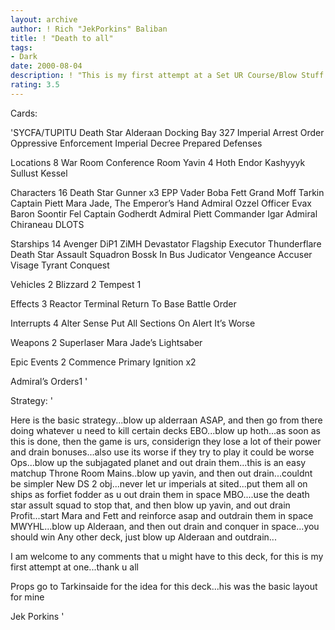 ```yaml
---
layout: archive
author: ! Rich "JekPorkins" Baliban
title: ! "Death to all"
tags:
- Dark
date: 2000-08-04
description: ! "This is my first attempt at a Set UR Course/Blow Stuff Up decl, so all comments are welcome."
rating: 3.5
---
```

Cards: 

'SYCFA/TUPITU
Death Star
Alderaan
Docking Bay 327
Imperial Arrest Order
Oppressive Enforcement
Imperial Decree
Prepared Defenses

Locations 8
War Room
Conference Room
Yavin 4
Hoth
Endor
Kashyyyk
Sullust
Kessel

Characters 16
Death Star Gunner x3
EPP Vader
Boba Fett
Grand Moff Tarkin
Captain Piett
Mara Jade, The Emperor’s Hand
Admiral Ozzel
Officer Evax
Baron Soontir Fel
Captain Godherdt
Admiral Piett
Commander Igar
Admiral Chiraneau
DLOTS

Starships 14
Avenger
DiP1
ZiMH
Devastator
Flagship Executor
Thunderflare
Death Star Assault Squadron
Bossk In Bus
Judicator
Vengeance
Accuser
Visage
Tyrant
Conquest

Vehicles 2
Blizzard 2
Tempest 1

Effects 3
Reactor Terminal
Return To Base
Battle Order

Interrupts 4
Alter
Sense
Put All Sections On Alert
It’s Worse

Weapons 2
Superlaser
Mara Jade’s Lightsaber

Epic Events 2
Commence Primary Ignition x2

Admiral’s Orders1 '

Strategy: '

Here is the basic strategy...blow up alderraan ASAP, and then go from there doing whatever u need to kill certain decks
EBO...blow up hoth...as soon as this is done, then the game is urs, considerign they lose a lot of their power and drain bonuses...also use its worse if they try to play it could be worse
Ops...blow up the subjagated planet and out drain them...this is an easy matchup
Throne Room Mains..blow up yavin, and then out drain...couldnt be simpler
New DS 2 obj...never let ur imperials at sited...put them all on ships as forfiet fodder as u out drain them in space
MBO....use the death star assult squad to stop that, and then blow up yavin, and out drain
Profit...start Mara and Fett and reinforce asap and outdrain them in space
MWYHL...blow up Alderaan, and then out drain and conquer in space...you should win
Any other deck, just blow up Alderaan and outdrain...

I am welcome to any comments that u might have to this deck, for this is my first attempt at one...thank u all

Props go to Tarkinsaide for the idea for this deck...his was the basic layout for mine

Jek Porkins  '